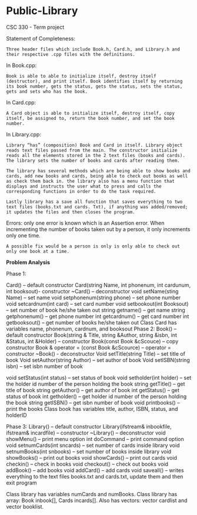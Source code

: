 # Public-Library
CSC 330 - Term project

Statement of Completeness:

	Three header files which include Book.h, Card.h, and Library.h and their respective .cpp files with the definitions.

In Book.cpp:

	Book is able to able to initialize itself, destroy itself (destructor), and print itself. Book identifies itself by returning its book number, gets the status, gets the status, sets the status, gets and sets who has the book.

In Card.cpp:

	A Card object is able to initialize itself, destroy itself, copy itself, be assigned to, return the book number, and set the book number.

In Library.cpp:

	Library “has” (composition) Book and Card in itself. Library object reads text files passed from the main. The constructor initialize reads all the elements stored in the 2 text files (books and cards). The library sets the number of books and cards after reading them.

	The library has several methods which are being able to show books and cards, add new books and cards, being able to check out books as well as check them back in. the library also has a menu function that displays and instructs the user what to press and calls the corresponding functions in order to do the task required.

	Lastly library has a save all function that saves everything to two text files (books.txt and cards. Txt), if anything was added/removed; it updates the files and then closes the program.

Errors: only one error is known which is an Assertion error. When incrementing the number of books taken out by a person, it only increments only one time.

	A possible fix would be a person is only is only able to check out only one book at a time.


**Problem Analysis**

Phase 1:

Card() – default constructor
Card(string Name, int phonenum, int cardunum, int booksout)- constructor
~Card() – deconstructor
void setName(sting Name) – set name
void setphonenum(string phone) – set phone number
void setcardnum(int card) – set card number
void setbookout(int Booksout) – set number of book he/she taken out
string getname() – get name
string getphonenum() – get phone number
int getcardnum() – get card number
int getbooksout() – get number of books he/she taken out
Class Card has variables name, phonenum, cardnum, and booksout
Phase 2:
Book() – default constructor
Book(string & Title, string &Author, string &isbn, int &Status, int &Holder) – constructor
Book(const Book &cScouce) – copy constructor
Book & operator = (const Book &cScource) – operator = constructor
~Book() - deconstructor
Void setTitle(string Title) – set title of book
Void setAuthor(string Author) – set author of book
Void setISBN(string isbn) – set isbn number of book








void setStatus(int status) – set status of book
void setholder(int holder) – set the holder id number of the person holding the book
string getTitle() – get title of book
string getAuthor() – get author of book
int getStatus() – get status of book
int getholder() – get holder id number of the person holding the book
string getISBN() – get isbn number of book
void printbooks() – print the books
Class book has variables title, author, ISBN, status, and holderID

Phase 3:
Library() – default constructor
Library(ifstream& inbookfile, ifstream& incardfile) – constructor
~Library() – deconstructor
void showMenu() – print menu option
int doCommand – print command option
void setnumCards(int sncards) – set number of cards inside library
void setnumBooks(int snbooks) – set number of books inside library
void showBooks() – print out books
void showCards() – print out cards
void checkin() – check in books
void checkout() – check out books
void addBook() – add books
void addCard() – add cards
void saveall() – writes everything to the text files books.txt and cards.txt, update them and then exit program

Class library has variables numCards and numBooks. Class library has array: Book inbook[], Cards incards[]. Also has vectors: vector<Card> cardlist and vector <Book> booklist.
